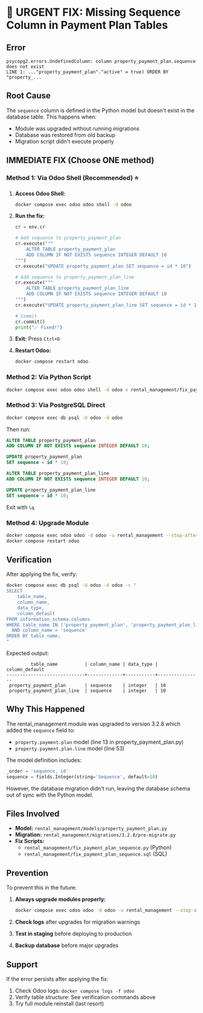 # 🔧 URGENT FIX: Missing Sequence Column in Payment Plan Tables

## Error
```
psycopg2.errors.UndefinedColumn: column property_payment_plan.sequence does not exist
LINE 1: ..."property_payment_plan"."active" = true) ORDER BY "property_...
```

## Root Cause
The `sequence` column is defined in the Python model but doesn't exist in the database table. This happens when:
- Module was upgraded without running migrations
- Database was restored from old backup
- Migration script didn't execute properly

## IMMEDIATE FIX (Choose ONE method)

### Method 1: Via Odoo Shell (Recommended) ⭐

1. **Access Odoo Shell:**
   ```bash
   docker compose exec odoo odoo shell -d odoo
   ```

2. **Run the fix:**
   ```python
   cr = env.cr
   
   # Add sequence to property_payment_plan
   cr.execute("""
       ALTER TABLE property_payment_plan 
       ADD COLUMN IF NOT EXISTS sequence INTEGER DEFAULT 10
   """)
   cr.execute("UPDATE property_payment_plan SET sequence = id * 10")
   
   # Add sequence to property_payment_plan_line
   cr.execute("""
       ALTER TABLE property_payment_plan_line 
       ADD COLUMN IF NOT EXISTS sequence INTEGER DEFAULT 10
   """)
   cr.execute("UPDATE property_payment_plan_line SET sequence = id * 10")
   
   # Commit
   cr.commit()
   print("✅ Fixed!")
   ```

3. **Exit:** Press `Ctrl+D`

4. **Restart Odoo:**
   ```bash
   docker compose restart odoo
   ```

### Method 2: Via Python Script

```bash
docker compose exec odoo odoo shell -d odoo < rental_management/fix_payment_plan_sequence.py
```

### Method 3: Via PostgreSQL Direct

```bash
docker compose exec db psql -U odoo -d odoo
```

Then run:
```sql
ALTER TABLE property_payment_plan 
ADD COLUMN IF NOT EXISTS sequence INTEGER DEFAULT 10;

UPDATE property_payment_plan 
SET sequence = id * 10;

ALTER TABLE property_payment_plan_line 
ADD COLUMN IF NOT EXISTS sequence INTEGER DEFAULT 10;

UPDATE property_payment_plan_line 
SET sequence = id * 10;
```

Exit with `\q`

### Method 4: Upgrade Module

```bash
docker compose exec odoo odoo -d odoo -u rental_management --stop-after-init
docker compose restart odoo
```

## Verification

After applying the fix, verify:

```bash
docker compose exec db psql -U odoo -d odoo -c "
SELECT 
    table_name,
    column_name,
    data_type,
    column_default
FROM information_schema.columns 
WHERE table_name IN ('property_payment_plan', 'property_payment_plan_line')
  AND column_name = 'sequence'
ORDER BY table_name;
"
```

Expected output:
```
         table_name          | column_name | data_type | column_default 
-----------------------------+-------------+-----------+----------------
 property_payment_plan       | sequence    | integer   | 10
 property_payment_plan_line  | sequence    | integer   | 10
```

## Why This Happened

The rental_management module was upgraded to version 3.2.8 which added the `sequence` field to:
- `property.payment.plan` model (line 13 in property_payment_plan.py)
- `property.payment.plan.line` model (line 53)

The model definition includes:
```python
_order = 'sequence, id'
sequence = fields.Integer(string='Sequence', default=10)
```

However, the database migration didn't run, leaving the database schema out of sync with the Python model.

## Files Involved

- **Model:** `rental_management/models/property_payment_plan.py`
- **Migration:** `rental_management/migrations/3.2.8/pre-migrate.py`
- **Fix Scripts:**
  - `rental_management/fix_payment_plan_sequence.py` (Python)
  - `rental_management/fix_payment_plan_sequence.sql` (SQL)

## Prevention

To prevent this in the future:

1. **Always upgrade modules properly:**
   ```bash
   docker compose exec odoo odoo -d odoo -u rental_management --stop-after-init
   ```

2. **Check logs** after upgrades for migration warnings

3. **Test in staging** before deploying to production

4. **Backup database** before major upgrades

## Support

If the error persists after applying the fix:
1. Check Odoo logs: `docker compose logs -f odoo`
2. Verify table structure: See verification commands above
3. Try full module reinstall (last resort)
